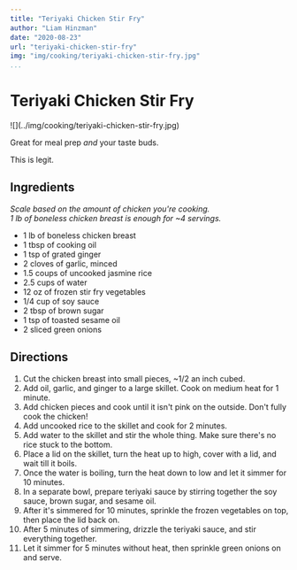 ```yaml
---
title: "Teriyaki Chicken Stir Fry"
author: "Liam Hinzman"
date: "2020-08-23"
url: "teriyaki-chicken-stir-fry"
img: "img/cooking/teriyaki-chicken-stir-fry.jpg"
...
```


# Teriyaki Chicken Stir Fry
<div class="recipe-image">
![](../img/cooking/teriyaki-chicken-stir-fry.jpg)
</div>

Great for meal prep _and_ your taste buds.

This is legit.

## Ingredients
_Scale based on the amount of chicken you're cooking._\
_1 lb of boneless chicken breast is enough for ~4 servings._

- 1 lb of boneless chicken breast
- 1 tbsp of cooking oil
- 1 tsp of grated ginger
- 2 cloves of garlic, minced
- 1.5 coups of uncooked jasmine rice
- 2.5 cups of water
- 12 oz of frozen stir fry vegetables
- 1/4 cup of soy sauce
- 2 tbsp of brown sugar
- 1 tsp of toasted sesame oil
- 2 sliced green onions

## Directions
1. Cut the chicken breast into small pieces, ~1/2 an inch cubed.
2. Add oil, garlic, and ginger to a large skillet. Cook on medium heat for 1 minute.
3. Add chicken pieces and cook until it isn't pink on the outside. Don't fully cook the chicken!
4. Add uncooked rice to the skillet and cook for 2 minutes.
5. Add water to the skillet and stir the whole thing. Make sure there's no rice stuck to the bottom.
6. Place a lid on the skillet, turn the heat up to high, cover with a lid, and wait till it boils.
7. Once the water is boiling, turn the heat down to low and let it simmer for 10 minutes.
8. In a separate bowl, prepare teriyaki sauce by stirring together the soy sauce, brown sugar, and sesame oil.
9. After it's simmered for 10 minutes, sprinkle the frozen vegetables on top, then place the lid back on.
10. After 5 minutes of simmering, drizzle the teriyaki sauce, and stir everything together.
11. Let it simmer for 5 minutes without heat, then sprinkle green onions on and serve.
